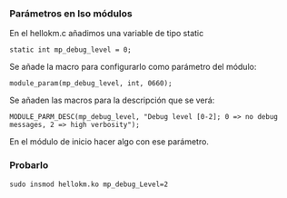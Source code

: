 ### Parámetros en lso módulos

En el hellokm.c añadimos una variable de tipo static

	static int mp_debug_level = 0;

Se añade la macro para configurarlo como parámetro del módulo:

	module_param(mp_debug_level, int, 0660);

Se añaden las macros para la descripción que se verá:

	MODULE_PARM_DESC(mp_debug_level, "Debug level [0-2]; 0 => no debug messages, 2 => high verbosity");


En el módulo de inicio hacer algo con ese parámetro.

### Probarlo

	sudo insmod hellokm.ko mp_debug_Level=2
